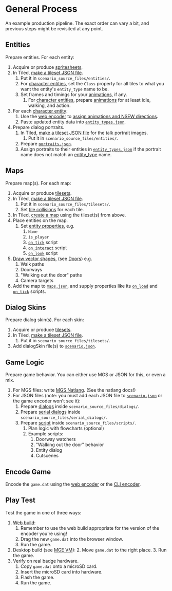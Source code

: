 # General Process

An example production pipeline. The exact order can vary a bit, and previous steps might be revisited at any point.

## Entities

Prepare entities. For each entity:

1. Acquire or produce [spritesheets](../tilesets).
2. In Tiled, [make a tileset JSON file](../tilesets/creating_a_tileset_json_file).
	1. Put it in `scenario_source_files/entities/`.
	2. For [character entities](../entities/character_entity), set the `Class` property for all tiles to what you want the entity's `entity_type` name to be.
	3. Set frames and timings for your [animations](../tilesets/animations), if any.
		1. For [character entities](../entities/character_entity), prepare [animations](../tilesets/animations) for at least idle, walking, and action.
3. For each [character entity](../entities/character_entity):
	1. Use the [web encoder](../encoder/web_encoder) to [assign animations and NSEW directions](../encoder/entity_management_system).
	2. Paste updated entity data into [`entity_types.json`](../structure/entity_types.json).
4. Prepare dialog portraits.
	1. In Tiled, [make a tileset JSON file](../tilesets/creating_a_tileset_json_file) for the talk portrait images.
		1. Put it in `scenario_source_files/entities/`.
	2. Prepare [`portraits.json`](../structure/portraits.json).
	3. Assign portraits to their entities in [`entity_types.json`](../structure/entity_types.json) if the portrait name does not match an [entity_type](../entities/character_entity) name.

## Maps

Prepare map(s). For each map:

1. Acquire or produce [tilesets](../tilesets).
2. In Tiled, [make a tileset JSON file](../tilesets/creating_a_tileset_json_file).
	1. Put it in `scenario_source_files/tilesets/`.
	2. Set [tile collisions](../tilesets/tile_collisions) for each tile.
3. In Tiled, [create a map](../maps) using the tileset(s) from above.
4. Place entities on the map.
	1. Set [entity properties](../entities/entity_properties), e.g.
		1. `Name`
		2. `is_player`
		3. [`on_tick`](../scripts/on_tick) script
		4. [`on_interact`](../scripts/on_interact) script
		5. [`on_look`](../scripts/on_look) script
5. [Draw vector shapes](../maps/vector_objects), (see [Doors](../techniques/doors)) e.g.
	1. Walk paths
	2. Doorways
	3. "Walking out the door" paths
	4. Camera targets
6. Add the map to [`maps.json`](../structure/maps.json), and supply properties like its [`on_load`](../scripts/on_load) and [`on_tick`](../scripts/on_tick) scripts.

## Dialog Skins

Prepare dialog skin(s). For each skin:

1. Acquire or produce [tilesets](../tilesets).
2. In Tiled, [make a tileset JSON file](../tilesets/creating_a_tileset_json_file).
	1. Put it in `scenario_source_files/tilesets/`.
3. Add dialogSkin file(s) to [`scenario.json`](../structure/scenario.json).

## Game Logic

Prepare game behavior. You can either use MGS or JSON for this, or even a mix.

1. For MGS files: write [MGS Natlang](../mgs/mgs_natlang). (See the natlang docs!)
2. For JSON files (note: you must add each JSON file to [`scenario.json`](../structure/scenario.json) or the game encoder won't see it):
	1. Prepare [dialogs](../dialogs) inside `scenario_source_files/dialogs/`.
	1. Prepare [serial dialogs](../dialogs/serial_dialogs) inside `scenario_source_files/serial_dialogs/`.
	2. Prepare [script](../scripts) inside `scenario_source_files/scripts/`.
		1. Plan logic with flowcharts (optional)
		2. Example scripts:
			1. Doorway watchers
			2. "Walking out the door" behavior
			3. Entity dialog
			4. Cutscenes

## Encode Game

Encode the `game.dat` using the [web encoder](../encoder/web_encoder) or the [CLI encoder](../encoder/cli_encoder).

## Play Test

Test the game in one of three ways:

1. [Web build](../hardware/web_build):
	1. Remember to use the web build appropriate for the version of the encoder you're using!
	2. Drag the new `game.dat` into the browser window.
	3. Run the game.
2. Desktop build (see [MGE VM](../getting_started/mge_vm)):
	2. Move `game.dat` to the right place.
	3. Run the game.
3. Verify on real badge hardware.
	1. Copy `game.dat` onto a microSD card.
	2. Insert the microSD card into hardware.
	3. Flash the game.
	4. Run the game.
